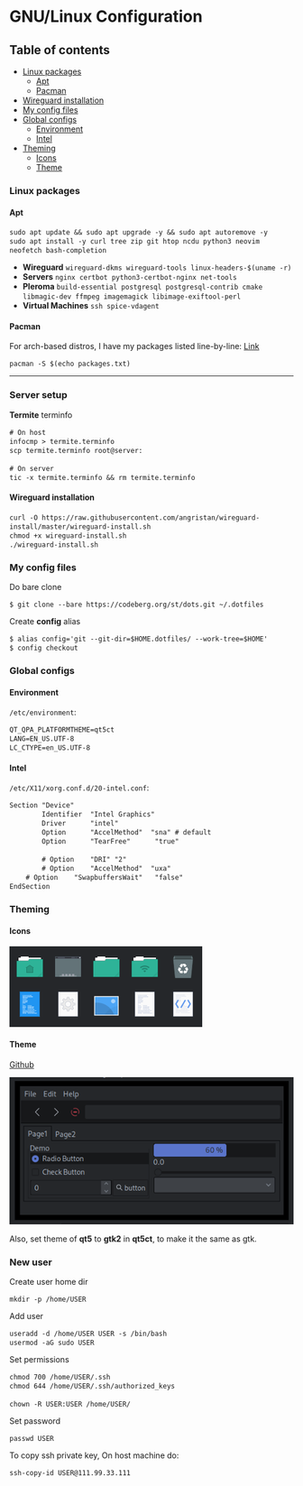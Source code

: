 # GNU/Linux Configuration

## Table of contents
- [Linux packages](#linux-packages)
  - [Apt](#apt)
  - [Pacman](#pacman)
- [Wireguard installation](#wireguard-installation)
- [My config files](#my-config-files)
- [Global configs](#global-configs)
  - [Environment](#environment)
  - [Intel](#intel)
- [Theming](#theming)
  - [Icons](#icons)
  - [Theme](#theme)

### Linux packages
#### Apt

```
sudo apt update && sudo apt upgrade -y && sudo apt autoremove -y
sudo apt install -y curl tree zip git htop ncdu python3 neovim neofetch bash-completion
```

- **Wireguard** ```wireguard-dkms wireguard-tools linux-headers-$(uname -r)```
- **Servers** ```nginx certbot python3-certbot-nginx net-tools```
- **Pleroma** ```build-essential postgresql postgresql-contrib cmake libmagic-dev ffmpeg imagemagick libimage-exiftool-perl```
- **Virtual Machines** ```ssh spice-vdagent```

#### Pacman
For arch-based distros, I have my packages listed line-by-line:
[Link](https://codeberg.org/st/dots/src/branch/master/etc/pkg)

```
pacman -S $(echo packages.txt)
```

---
### Server setup

**Termite** terminfo
```
# On host
infocmp > termite.terminfo
scp termite.terminfo root@server:

# On server
tic -x termite.terminfo && rm termite.terminfo
```


#### Wireguard installation

```
curl -O https://raw.githubusercontent.com/angristan/wireguard-install/master/wireguard-install.sh
chmod +x wireguard-install.sh
./wireguard-install.sh
```

### My config files

Do bare clone
```
$ git clone --bare https://codeberg.org/st/dots.git ~/.dotfiles
```
Create **config** alias
```
$ alias config='git --git-dir=$HOME.dotfiles/ --work-tree=$HOME'
$ config checkout
```

### Global configs

#### Environment
`/etc/environment`:
```
QT_QPA_PLATFORMTHEME=qt5ct
LANG=EN_US.UTF-8
LC_CTYPE=en_US.UTF-8
```

#### Intel
`/etc/X11/xorg.conf.d/20-intel.conf`:
```
Section "Device"
        Identifier  "Intel Graphics"
        Driver      "intel"
        Option      "AccelMethod"  "sna" # default
        Option	    "TearFree"		"true"
        
        # Option    "DRI" "2"
        # Option    "AccelMethod"  "uxa"
	# Option    "SwapbuffersWait"	"false"
EndSection
```

### Theming

#### Icons

![Icons png](resources/qogir-icons.png)

#### Theme

[Github](https://github.com/vinceliuice/Qogir-theme)

![Theme png](resources/dui-theme.png)

Also, set theme of **qt5** to **gtk2** in **qt5ct**, to make it the same as gtk.


### New user

Create user home dir
```
mkdir -p /home/USER
```

Add user
```
useradd -d /home/USER USER -s /bin/bash
usermod -aG sudo USER
```

Set permissions
```
chmod 700 /home/USER/.ssh
chmod 644 /home/USER/.ssh/authorized_keys

chown -R USER:USER /home/USER/
```

Set password
```
passwd USER
```

To copy ssh private key,
On host machine do:
```
ssh-copy-id USER@111.99.33.111
```

